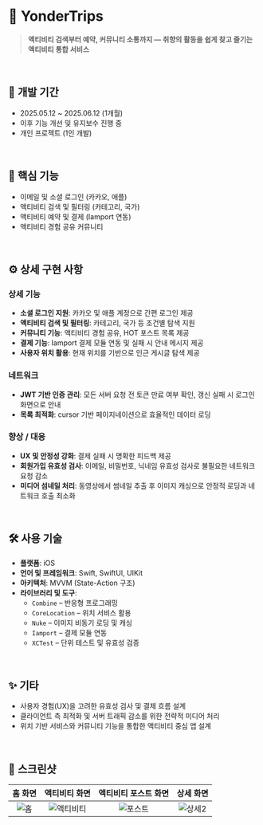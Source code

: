 # 🌴 YonderTrips

> **액티비티 검색부터 예약, 커뮤니티 소통까지 — 취향의 활동을 쉽게 찾고 즐기는 액티비티 통합 서비스**


<br>

## 📅 개발 기간

- 2025.05.12 ~ 2025.06.12 (1개월)
- 이후 기능 개선 및 유지보수 진행 중
- 개인 프로젝트 (1인 개발)

<br>

## 🌟 핵심 기능

- 이메일 및 소셜 로그인 (카카오, 애플)
- 액티비티 검색 및 필터링 (카테고리, 국가)
- 액티비티 예약 및 결제 (Iamport 연동)
- 액티비티 경험 공유 커뮤니티


<br>

## ⚙️ 상세 구현 사항

### 상세 기능

- **소셜 로그인 지원**: 카카오 및 애플 계정으로 간편 로그인 제공
- **액티비티 검색 및 필터링**: 카테고리, 국가 등 조건별 탐색 지원
- **커뮤니티 기능**: 액티비티 경험 공유, HOT 포스트 목록 제공
- **결제 기능**: Iamport 결제 모듈 연동 및 실패 시 안내 메시지 제공
- **사용자 위치 활용**: 현재 위치를 기반으로 인근 게시글 탐색 제공



### 네트워크

- **JWT 기반 인증 관리**: 모든 서버 요청 전 토큰 만료 여부 확인, 갱신 실패 시 로그인 화면으로 안내
- **목록 최적화**: cursor 기반 페이지네이션으로 효율적인 데이터 로딩



### 향상 / 대응

- **UX 및 안정성 강화**: 결제 실패 시 명확한 피드백 제공
- **회원가입 유효성 검사**: 이메일, 비밀번호, 닉네임 유효성 검사로 불필요한 네트워크 요청 감소
- **미디어 섬네일 처리**: 동영상에서 썸네일 추출 후 이미지 캐싱으로 안정적 로딩과 네트워크 호출 최소화

<br>

## 🛠 사용 기술

- **플랫폼**: iOS
- **언어 및 프레임워크**: Swift, SwiftUI, UIKit
- **아키텍처**: MVVM (State-Action 구조)
- **라이브러리 및 도구**:
  - `Combine` – 반응형 프로그래밍
  - `CoreLocation` – 위치 서비스 활용
  - `Nuke` – 이미지 비동기 로딩 및 캐싱
  - `Iamport` – 결제 모듈 연동
  - `XCTest` – 단위 테스트 및 유효성 검증

<br>

## ✨ 기타

- 사용자 경험(UX)을 고려한 유효성 검사 및 결제 흐름 설계
- 클라이언트 측 최적화 및 서버 트래픽 감소를 위한 전략적 미디어 처리
- 위치 기반 서비스와 커뮤니티 기능을 통합한 액티비티 중심 앱 설계

<br>

## 📸 스크린샷

| 홈 화면 | 액티비티 화면 | 액티비티 포스트 화면 | 상세 화면 |
|:--:|:--:|:--:|:--:|
| ![홈](https://github.com/user-attachments/assets/c80688c9-3352-4a40-b105-6314186dbace) | ![액티비티](https://github.com/user-attachments/assets/fa316cac-9895-4079-89c0-f87b9c93ad4e) | ![포스트](https://github.com/user-attachments/assets/e5e7b212-ee1f-4d0a-bba9-10027ad21d52) | ![상세2](https://github.com/user-attachments/assets/de7b9e0c-0a3f-44f4-9c4b-5c3ccbce6338) |





<br>

